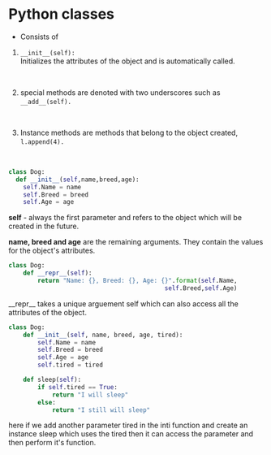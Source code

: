 # Python classes

- Consists of

1. `__init__(self):` </br>
Initializes the attributes of the object and is automatically called.
</br>

2. special methods are denoted with two underscores such as `__add__(self).`
</br>

3. Instance methods are methods that belong to the object created, `l.append(4).`
</br>

```python
class Dog:
  def __init__(self,name,breed,age):
    self.Name = name
    self.Breed = breed
    self.Age = age
```

__self__ - always the first parameter and refers to the object which will be created in the future.

__name, breed and age__ are the remaining arguments. They contain the values for the object's attributes.
</br>

```python
class Dog:
    def __repr__(self):
        return "Name: {}, Breed: {}, Age: {}".format(self.Name,
                                           self.Breed,self.Age)
```

\_\_repr__ takes a unique arguement self which can also access all the attributes of the object.

```python
class Dog:
    def __init__(self, name, breed, age, tired):
        self.Name = name
        self.Breed = breed
        self.Age = age
        self.tired = tired

    def sleep(self):
        if self.tired == True:
            return "I will sleep"
        else:
            return "I still will sleep"
```

here if we add another parameter tired in the inti function and create an instance sleep which uses the tired then it can access the parameter and then perform it's function.
